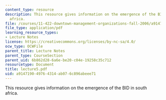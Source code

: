 ```yaml
---
content_type: resource
description: This resource gives information on the emergence of the BID in south
  africa.
file: /courses/11-422-downtown-management-organizations-fall-2006/a914719049764314ab076c896abeee71_lecture5.pdf
file_type: application/pdf
learning_resource_types:
- Lecture Notes
license: https://creativecommons.org/licenses/by-nc-sa/4.0/
ocw_type: OCWFile
parent_title: Lecture Notes
parent_type: CourseSection
parent_uid: 6b862d28-6a6e-be20-c04e-19258c35c712
resourcetype: Document
title: lecture5.pdf
uid: a9147190-4976-4314-ab07-6c896abeee71
---
```

This resource gives information on the emergence of the BID in south africa.